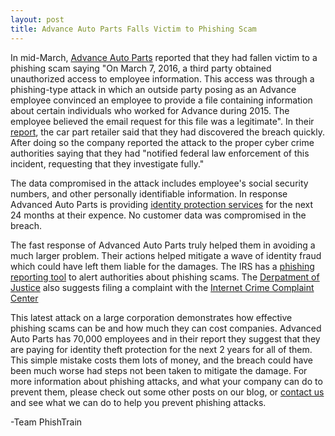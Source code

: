```yaml
---
layout: post
title: Advance Auto Parts Falls Victim to Phishing Scam
---
```


In mid-March, [Advance Auto Parts](advanceautoparts.com) reported that they had fallen victim to a phishing scam saying "On March 7, 2016, a third party obtained unauthorized access to employee information. This
access was through a phishing-type attack in which an outside party posing as an Advance employee convinced an
employee to provide a file containing information about certain individuals who worked for Advance during 2015. The
employee believed the email request for this file was a legitimate". In their [report](http://oag.ca.gov/system/files/ACID_PRINTERPROOFS.NOTICE%20LETTER_0.pdf), the car part retailer said that they had discovered the breach quickly. After doing so the company reported the attack to the proper cyber crime authorities saying that they had "notified federal law enforcement of this incident, requesting that they
investigate fully."

The data compromised in the attack includes employee's social security numbers, and other personally identifiable information.  In response Advanced Auto Parts is providing [identity protection services](https://www.allclearid.com/) for the next 24 months at their expence.  No customer data was compromised in the breach.


The fast response of Advanced Auto Parts truly helped them in avoiding a much larger problem.  Their actions helped mitigate a wave of identity fraud which could have left them liable for the damages.  The IRS has a [phishing reporting tool](https://www.irs.gov/uac/Report-Phishing)  to alert authorities about phishing scams.  The [Derpatment of Justice](https://www.justice.gov/criminal-ccips/reporting-computer-internet-related-or-intellectual-property-crime) also suggests filing a complaint with the [Internet Crime Complaint Center](http://www.ic3.gov/default.aspx)

This latest attack on a large corporation demonstrates how effective phishing scams can be and how much they can cost companies.  Advanced Auto Parts has 70,000 employees and in their report they suggest that they are paying for identity theft protection for the next 2 years for all of them.  This simple mistake costs them lots of money, and the breach could have been much worse had steps not been taken to mitigate the damage.  For more information about phishing attacks, and what your company can do to prevent them, please check out some other posts on our blog, or [contact us](https://phishtrain.com/contact/) and see what we can do to help you prevent phishing attacks.


-Team PhishTrain
